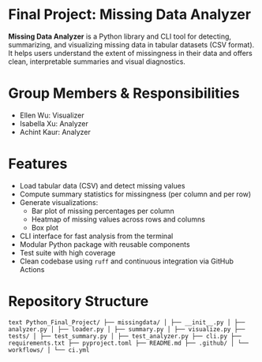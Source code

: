 # Final Project: Missing Data Analyzer 
**Missing Data Analyzer** is a Python library and CLI tool for detecting, summarizing, and visualizing missing data in tabular datasets (CSV format). It helps users understand the extent of missingness in their data and offers clean, interpretable summaries and visual diagnostics. 

# Group Members & Responsibilities 
- Ellen Wu: Visualizer 
- Isabella Xu: Analyzer 
- Achint Kaur: Analyzer 

# Features 
- Load tabular data (CSV) and detect missing values
- Compute summary statistics for missingness (per column and per row)
- Generate visualizations:
  - Bar plot of missing percentages per column
  - Heatmap of missing values across rows and columns
  - Box plot
- CLI interface for fast analysis from the terminal
- Modular Python package with reusable components
- Test suite with high coverage
- Clean codebase using `ruff` and continuous integration via GitHub Actions 

# Repository Structure
```text Python_Final_Project/ ├── missingdata/ │ ├── __init__.py │ ├── analyzer.py │ ├── loader.py │ ├── summary.py │ ├── visualize.py ├── tests/ │ ├── test_summary.py │ ├── test_analyzer.py ├── cli.py ├── requirements.txt ├── pyproject.toml ├── README.md ├── .github/ │ └── workflows/ │ └── ci.yml ```
